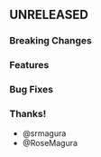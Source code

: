 ## UNRELEASED

### Breaking Changes

### Features

### Bug Fixes

### Thanks!

-   @srmagura
-   @RoseMagura
